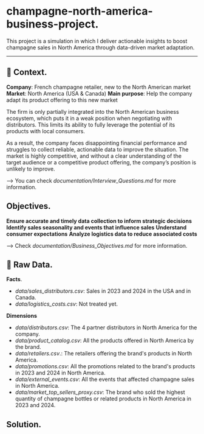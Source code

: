 # champagne-north-america-business-project. 
This project is a simulation in which I deliver actionable insights to boost champagne sales in North America through data-driven market adaptation.

---

## 🍾 Context. 

**Company**: French champagne retailer, new to the North American market
**Market**: North America (USA & Canada)
**Main purpose**: Help the company adapt its product offering to this new market

The firm is only partially integrated into the North American business ecosystem, which puts it in a weak position when negotiating with distributors. This limits its ability to fully leverage the potential of its products with local consumers.

As a result, the company faces disappointing financial performance and struggles to collect reliable, actionable data to improve the situation. The market is highly competitive, and without a clear understanding of the target audience or a competitive product offering, the company’s position is unlikely to improve.

--> You can check *documentation/Interview_Questions.md* for more information.

## Objectives. 

**Ensure accurate and timely data collection to inform strategic decisions**
**Identify sales seasonality and events that influence sales**
**Understand consumer expectations**
**Analyze logistics data to reduce associated costs**

--> Check *documentation/Business_Objectives.md* for more information.

## 💽 Raw Data. 

**Facts**. 
- *data/sales_distributors.csv*: Sales in 2023 and 2024 in the USA and in Canada.
- *data/logistics_costs.csv*: Not treated yet.

**Dimensions**
- *data/distributors.csv*: The 4 partner distributors in North America for the company.
- *data/product_catalog.csv*: All the products offered in North America by the brand.
- *data/retailers.csv*.: The retailers offering the brand's products in North America.
- *data/promotions.csv*: All the promotions related to the brand's products in 2023 and 2024 in North America.
- *data/external_events.csv*: All the events that affected champagne sales in North America.
- *data/market_top_sellers_proxy.csv*: The brand who sold the highest quantity of champagne bottles or related products in North America in 2023 and 2024.

## Solution. 
